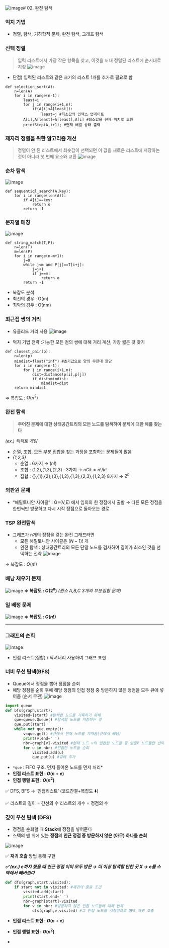 ![image](https://github.com/user-attachments/assets/9d374b6b-612b-40d3-80c3-e8e5e16718da)# 02. 완전 탐색 


### 억지 기법
- 정렬, 탐색, 기하학적 문제, 완전 탐색, 그래프 탐색 

### 선택 정렬
> 입력 리스트에서 가장 작은 항목을 찾고, 이것을 꺼내 정렬된 리스트에 순서대로 지정
![image](https://github.com/user-attachments/assets/950fd5f7-c748-43fc-a7b0-d7c0ac613801)
- 단점) 입력된 리스트와 같은 크기의 리스트 1개를 추가로 필요로 함


```
def selection_sort(A):
	n=len(A)
	for i in range(n-1):
		least=i
		for j in range(i+1,n):
			if(A[i]<A[least]):
				least=j #최소값의 인덱스 업데이트 
		A[i],A[least]=A[least],A[i] #최소값을 현재 위치로 교환
		printStep(A,i+1); #현재 배열 상태 출력 
```

### 제자리 정렬을 위한 알고리즘 개선
> 정렬이 안 된 리스트에서 최솟값이 선택되면 이 값을 새로운 리스트에 저장하는 것이 아니라 첫 번째 요소와 교환
![image](https://github.com/user-attachments/assets/115b2a0c-ba7a-4a89-a9b4-4720b7eb3f28)


### 순차 탐색 
![image](https://github.com/user-attachments/assets/2581259a-5754-4c2e-9ae1-44f204634145)
```
def sequentiql_search(A,key):
	for i in range(len(A)):
		if A[i]==key:
			return o
		return -1
```

### 문자열 매칭
![image](https://github.com/user-attachments/assets/edb90e82-b339-46fa-b17f-224268ff081a)
```
def string_match(T,P):
	n=len(T)
	m=len(P)
	for i in range(n-m+1):
		j=0
		while j<m and P[j]==T[i+j]:
			j=j+1
			if j==m:
				return o
		return -1
```
- 복잡도 분석
- 최선의 경우 : O(m)
- 최악의 경우 : O(nm)


### 최근접 쌍의 거리
- 유클리드 거리 사용
  ![image](https://github.com/user-attachments/assets/982ecd5d-027e-4e15-bb94-6646c47a7062)

- 억지 기법 전략
 :가능한 모든 점의 쌍에 대해 거리 계산, 가장 짧은 것 찾기
```
def closest_pair(p):
	n=len(p)
	mindist=float("inf") #초기값으로 양의 무한대 할당 
	for i in range(n-1):
		for j in range(i+1,n):
			dist=distance(p[i],p[j])
			if dist<mindist:
				mindist=dist
	return mindist
```
⇒ 복잡도 : $O(n^2)$


### 완전 탐색
> **주어진 문제에 대한 상태공간트리의 모든 노드를 탐색하여 문제에 대한 해를 찾는다**

*(ex.) 틱택토 게임*
- 순열, 조합, 모든 부분 집합을 찾는 과정을 포함하는 문제들이 많음 
- *{1,2,3}*
    - 순열 : 6가지 → $(n!)$
    - 조합 : (1,2),(1,3),(2,3) : 3가지 → $nCk = n!/k!$
    - 집합 : {},{1},{2},{3},{1,2},{1,3},{2,3},{1,2,3} 8가지 → $2^n$

### 외판원 문제
- “해밀토니안 사이클” : G=(V,E) 에서 임의의 한 정점에서 출발 → 다른 모든 정점을 한번씩만 방문하고 다시 시작 정점으로 돌아오는 경로

### TSP 완전탐색
- 그래프가 n개의 정점을 갖는 완전 그래프라면
    - 모든 해밀토니안 사이클은 $(N-1)!$ 개
    - 완전 탐색 : 상태공간트리의 모든 단말 노드를 검사하여 길이가 최소인 것을 선택하는 전략
 ![image](https://github.com/user-attachments/assets/4f8c1cea-b89a-4717-b3f9-7fb4289a7e4b)

⇒ 복잡도 : $O(n!)$

### 배낭 채우기 문제
![image](https://github.com/user-attachments/assets/14a2cea7-1d60-4a28-ac70-e3c750959e1a)
**⇒ 복잡도 : $O(2^n)$**
*(원소 A,B,C 3개의 부분집합 문제)*

### 일 배정 문제
![image](https://github.com/user-attachments/assets/64afc3c8-85e2-4745-abd3-1308bee8b4e9)
**⇒ 복잡도 : $O(n!)$**

---
### 그래프의 순회
![image](https://github.com/user-attachments/assets/75e14828-9f6d-457f-b41d-3307f6c2808b)

- 인접 리스트(집합) / 딕셔너리 사용하여 그래프 표현

### 너비 우선 탐색(BFS)

- Queue에서 정점을 뽑아 정점을 순회
- 해당 정점을 순회 후에 해당 정점의 인접 정점 중 방문하지 않은 정점을 모두 큐에 넣어줌 (순서 무관)
  ![image](https://github.com/user-attachments/assets/6513bb40-59de-4321-97ea-39b8a15e2b93)

```python
import queue
def bfs(graph,start):
	visited={start} #탐색한 노드를 기록하기 위해
	que=queue.Queue() #탐색할 노드를 저장하는 큐
	que.put(start)
	while not que.empty():
		v=que.get() #큐에서 현재 노드를 가져옴(큐에서 빼냄)
		print(v,end=' ')
		nbr=graph[v]-visited #현재 노드 v의 인접한 노드들 중 방문X 노드들만 선택 
		for u in nbr: #인접한 노드들 순회 
			visited.add(u)
			que.put(u) #큐에 추가
```

- `*que` : FIFO 구조. 먼저 들어온 노드를 먼저 처리*
- **인접 리스트 표현 : $O(n+e)$**
- **인접 행렬 표현 : $O(n^2)$**

✅ DFS, BFS → ‘인접리스트’ (코드간결+복잡도 ⬇️)

✅ 리스트의 길이 = 간선의 수
      리스트의 개수 = 정점의 수

### 깊이 우선 탐색 (DFS)

- 정점을 순회할 때 **Stack**에 정점을 넣어준다
- 스택의 맨 위에 있는 **정점**의 **인근 정점 중 방문하지 않은 (아무) 하나를 순회**

![image](https://github.com/user-attachments/assets/ee842a62-8db6-4855-b16d-84cea65a2783)

✅ **재귀 호출** 방법 통해 구현 

***✅ (ex.) e까지 했을 때 인근 정점 이미 모두 방문 → 더 이상 탐색할 만한 곳 X → e를 스택에서 빼버린다***
```python
def dfs(graph,start,visited):
	if start not in visited: #재귀의 종료 조건
		visited.add(start)
		print(start,end=' ')
		nbr=graph[start]-visited
		for v in nbr: #방문하지 않은 인접 노드들에 대해 반복
			dfs(graph,v,visited) #그 인접 노드를 시작점으로 DFS 재귀 호출
```

- **인접 리스트 표현 : $O(n+e)$**
- **인접 행렬 표현 : $O(n^2)$**

- 
